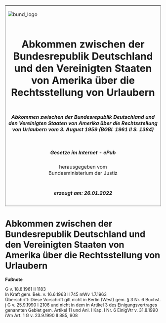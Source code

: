 <span id="DECKBLATT.html"></span>

<table border="0" frame="border" width="100%">

<tr valign="top">

<td align="left">

![bund\_logo](BfJ_2021_Web_de_de.gif)

</td>

<td align="right">

 

</td>

</tr>

<tr align="center" valign="middle">

<td colspan="2">

# Abkommen zwischen der Bundesrepublik Deutschland und den Vereinigten Staaten von Amerika über die Rechtsstellung von Urlaubern

</td>

</tr>

<tr align="center" valign="middle">

<td colspan="2">

##### Abkommen zwischen der Bundesrepublik Deutschland und den Vereinigten Staaten von Amerika über die Rechtsstellung von Urlaubern vom 3. August 1959 (BGBl. 1961 II S. 1384)

</td>

</tr>

<tr align="center" valign="middle">

<td colspan="2">

  
  

##### Gesetze im Internet - ePub  
  
herausgegeben vom  
Bundesministerium der Justiz

</td>

</tr>

<tr align="center" valign="bottom">

<td colspan="2">

  
  

##### erzeugt am: 26.01.2022

</td>

</tr>

</table>

<span id="BJNR213840961.html"></span>

# Abkommen zwischen der Bundesrepublik Deutschland und den Vereinigten Staaten von Amerika über die Rechtsstellung von Urlaubern

<div>

  
**Fußnote**

<div class="jnhtml">

<div>

<div class="jurAbsatz">

G v. 18.8.1961 II 1183  
In Kraft gem. Bek. v. 16.6.1963 II 745 mWv 1.7.1963  
Überschrift: Diese Vorschrift gilt nicht in Berlin (West) gem. § 3 Nr. 6
Buchst. j G v. 25.9.1990 I 2106 und nicht in dem in Artikel 3 des
Einigungsvertrages genannten Gebiet gem. Artikel 11 und Anl. I Kap. I
Nr. 6 EinigVtr v. 31.8.1990 iVm Art. 1 G v. 23.9.1990 II 885, 908

</div>

</div>

</div>

</div>
